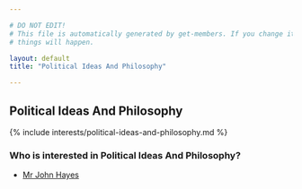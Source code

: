 ```yaml
---

# DO NOT EDIT!
# This file is automatically generated by get-members. If you change it, bad
# things will happen.

layout: default
title: "Political Ideas And Philosophy"

---
```


## Political Ideas And Philosophy

{% include interests/political-ideas-and-philosophy.md %}

### Who is interested in Political Ideas And Philosophy?


* [Mr John Hayes](/members/mr-john-hayes.html)
